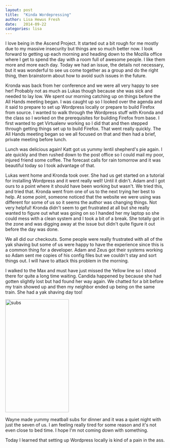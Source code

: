 ```yaml
---
layout: post
title:  "Kinda Wordepressing"
author: Lisa Hewus Fresh
date:   2014-09-22
categories: lisa
---
```


I love being in the Ascend Project. It started out a bit rough for me mostly due to my massive insecurity but things are so much better now. I look forward to getting up each morning and heading down to the Mozilla office where I get to spend the day with a room full of awesome people. I like them more and more each day. Today we had an issue, the details not necessary, but it was wonderful to see us come together as a group and do the right thing, then brainstorm about how to avoid such issues in the future.

Kronda was back from her conference and we were all very happy to see her! Probably not as much as Lukas though because she was sick and needed to lay low. We spent our morning catching up on things before the All Hands meeting began. I was caught up so I looked over the agenda and it said to prepare to set up Wordpress locally or prepare to build Firefox from source. I wanted to walk through the Wordpress stuff with Kronda and the class so I worked on the prerequisites for building Firefox from base. I first wanted to get Virtualenv working so I did that and then stepped through getting things set up to build Firefox. That went really quickly. The All Hands meeting began so we all focused on that and then had a brief, private meeting before lunch.

Lunch was delicious again! Katt got us yummy lentil shepherd's pie again. I ate quickly and then rushed down to the post office so I could mail my poor, injured friend some coffee. The forecast calls for rain tomorrow and it was beautiful today so I took advantage of that.

Lukas went home and Kronda took over. She had us get started on a tutorial for installing Wordpress and it went really well! Until it didn't. Adam and I got ours to a point where it should have been working but wasn't. We tried this, and tried that. Kronda went from one of us to the next trying her best to help. At some point, someone noticed that the website we were using was different for some of us so it seems the author was changing things. Not very helpful! Kronda didn't seem to get frustrated at all but she really wanted to figure out what was going on so I handed her my laptop so she could mess with a clean system and I took a bit of a break. She totally got in the zone and was digging away at the issue but didn't quite figure it out before the day was done.

We all did our checkouts. Some people were really frustrated with all of the yak shaving but some of us were happy to have the experience since this is a common thing for a developer. Adam and Zeus got their systems working so Adam sent me copies of his config files but we couldn't stay and sort things out. I will have to attack this problem in the morning.

I walked to the Max and must have just missed the Yellow line so I stood there for quite a long time waiting. Candida happened by because she had gotten slightly lost but had found her way again. We chatted for a bit before my train showed up and then my neighbor ended up being on the same train. She had a yak shaving day too!

<a href="http://lisa.hewus.com/wp-content/uploads/2014/09/subs.jpg"><img class="alignleft wp-image-175 size-full" src="http://lisa.hewus.com/wp-content/uploads/2014/09/subs-e1411446327635.jpg" alt="subs" width="200" height="356" /></a>

Wayne made yummy meatball subs for dinner and it was a quiet night with just the seven of us. I am feeling really tired for some reason and it's not even close to bed time. I hope I'm not coming down with something.  

Today I learned that setting up Wordpress locally is kind of a pain in the ass.
